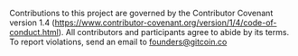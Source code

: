 Contributions to this project are governed by the Contributor Covenant version 1.4 (https://www.contributor-covenant.org/version/1/4/code-of-conduct.html). All contributors and participants agree to abide by its terms. To report violations, send an email to founders@gitcoin.co

